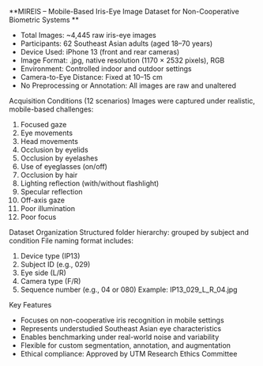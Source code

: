 **MIREIS – Mobile-Based Iris-Eye Image Dataset for Non-Cooperative Biometric Systems
**
- Total Images: ~4,445 raw iris-eye images
- Participants: 62 Southeast Asian adults (aged 18–70 years)
- Device Used: iPhone 13 (front and rear cameras)
- Image Format: .jpg, native resolution (1170 × 2532 pixels), RGB
- Environment: Controlled indoor and outdoor settings
- Camera-to-Eye Distance: Fixed at 10–15 cm
- No Preprocessing or Annotation: All images are raw and unaltered

Acquisition Conditions (12 scenarios)
Images were captured under realistic, mobile-based challenges:
1. Focused gaze
2. Eye movements
3. Head movements
4. Occlusion by eyelids
5. Occlusion by eyelashes
6. Use of eyeglasses (on/off)
7. Occlusion by hair
8. Lighting reflection (with/without flashlight)
9. Specular reflection
10. Off-axis gaze
11. Poor illumination
12. Poor focus

Dataset Organization
Structured folder hierarchy: grouped by subject and condition
File naming format includes:
1. Device type (IP13)
2. Subject ID (e.g., 029)
3. Eye side (L/R)
4. Camera type (F/R)
5. Sequence number (e.g., 04 or 080)
Example: IP13_029_L_R_04.jpg

Key Features
- Focuses on non-cooperative iris recognition in mobile settings
- Represents understudied Southeast Asian eye characteristics
- Enables benchmarking under real-world noise and variability
- Flexible for custom segmentation, annotation, and augmentation
- Ethical compliance: Approved by UTM Research Ethics Committee
